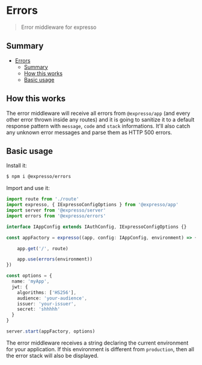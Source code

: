 # Errors

> Error middleware for expresso

## Summary

- [Errors](#errors)
  - [Summary](#summary)
  - [How this works](#how-this-works)
  - [Basic usage](#basic-usage)

## How this works

The error middleware will receive all errors from `@expresso/app` (and every other error thrown inside any routes) and it is going to sanitize it to a default response pattern with `message`, `code` and `stack` informations. It'll also catch any unknown error messages and parse them as HTTP 500 errors.

## Basic usage

Install it:

```sh
$ npm i @expresso/errors
```

Import and use it:

```ts
import route from './route'
import expresso, { IExpressoConfigOptions } from '@expresso/app'
import server from '@expresso/server'
import errors from '@expresso/errors'

interface IAppConfig extends IAuthConfig, IExpressoConfigOptions {}

const appFactory = expresso((app, config: IAppConfig, environment) => {

    app.get('/', route)

    app.use(errors(environment))
})

const options = {
  name: 'myApp',
  jwt: {
    algorithms: ['HS256'],
    audience: 'your-audience',
    issuer: 'your-issuer',
    secret: 'shhhhh'
  }
}

server.start(appFactory, options)
```

The error middleware receives a string declaring the current environment for your application. If this environment is different from `production`, then all the error stack will also be displayed.
